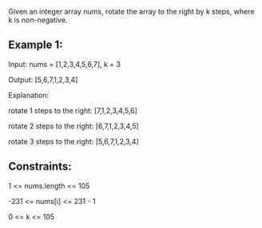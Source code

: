 Given an integer array nums, rotate the array to the right by k steps, where k is non-negative.

## Example 1:

Input: nums = [1,2,3,4,5,6,7], k = 3

Output: [5,6,7,1,2,3,4]

Explanation:

rotate 1 steps to the right: [7,1,2,3,4,5,6]

rotate 2 steps to the right: [6,7,1,2,3,4,5]

rotate 3 steps to the right: [5,6,7,1,2,3,4]


## Constraints:

1 <= nums.length <= 105

-231 <= nums[i] <= 231 - 1

0 <= k <= 105
